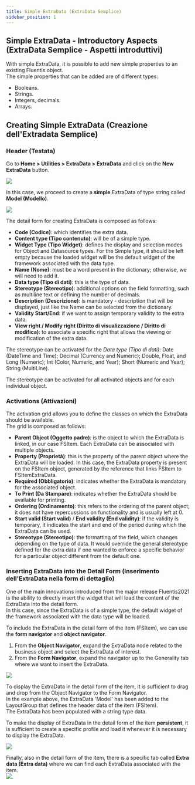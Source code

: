 ```yaml
---
title: Simple ExtraData (ExtraData Semplice)
sidebar_position: 1
---
```


## Simple ExtraData - Introductory Aspects (ExtraData Semplice - Aspetti introduttivi)

With simple ExtraData, it is possible to add new simple properties to an existing Fluentis object.  
The simple properties that can be added are of different types:
* Booleans.
* Strings.
* Integers, decimals.
* Arrays.

## Creating Simple ExtraData (Creazione dell'Extradata Semplice)

### Header (Testata)

Go to **Home > Utilities > ExtraData > ExtraData** and click on the **New** **ExtraData** button.

![](/img/en-US/extradata/20250313151835.png)

In this case, we proceed to create a **simple** ExtraData of type string called **Model (Modello)**.

![](/img/en-US/extradata/20250313151723.png)

The detail form for creating ExtraData is composed as follows:

* **Code (Codice)**: which identifies the extra data.
* **Content type (Tipo contenuto)**: will be of a simple type.
* **Widget Type (Tipo Widget)**: defines the display and selection modes for Object and Datasource types. For the Simple type, it should be left empty because the loaded widget will be the default widget of the framework associated with the data type.
* **Name (Nome)**: must be a word present in the dictionary; otherwise, we will need to add it.  
* **Data type (Tipo di dati)**: this is the type of data.
* **Stereotype (Stereotipo)**: additional options on the field formatting, such as multiline text or defining the number of decimals.
* **Description (Descrizione)**: is mandatory - description that will be displayed, just like the Name can be selected from the dictionary.
* **Validity Start/End**: if we want to assign temporary validity to the extra data.
* **View right / Modify right (Diritto di visualizzazione / Diritto di modifica)**: to associate a specific right that allows the viewing or modification of the extra data.

The stereotype can be activated for the *Data type (Tipo di dati)*: Date (DateTime and Time); Decimal (Currency and Numeric); Double, Float, and Long (Numeric); Int (Color, Numeric, and Year); Short (Numeric and Year); String (MultiLine).

The stereotype can be activated for all activated objects and for each individual object.

### Activations (Attivazioni)

The activation grid allows you to define the classes on which the ExtraData should be available.  
The grid is composed as follows:
* **Parent Object (Oggetto padre)**: is the object to which the ExtraData is linked, in our case FSItem. Each ExtraData can be associated with multiple objects.  
* **Property (Proprietà)**: this is the property of the parent object where the ExtraData will be loaded. In this case, the ExtraData property is present on the FSItem object, generated by the reference that links FSItem to FSItemExtraData.  
* **Required (Obbligatorio)**: indicates whether the ExtraData is mandatory for the associated object.
* **To Print (Da Stampare)**: indicates whether the ExtraData should be available for printing.
* **Ordering (Ordinamento)**: this refers to the ordering of the parent object; it does not have repercussions on functionality and is usually left at 0.
* **Start valid (Start valid)** / **End validity (End validity)**: if the validity is temporary, it indicates the start and end of the period during which the ExtraData can be used.  
* **Stereotype (Stereotipo)**: the formatting of the field, which changes depending on the type of data. It would override the general stereotype defined for the extra data if one wanted to enforce a specific behavior for a particular object different from the default one.

### Inserting ExtraData into the Detail Form (Inserimento dell'ExtraData nella form di dettaglio)

One of the main innovations introduced from the major release Fluentis2021 is the ability to directly insert the widget that will load the content of the ExtraData into the detail form.  
In this case, since the ExtraData is of a simple type, the default widget of the framework associated with the data type will be loaded.

To include the ExtraData in the detail form of the item (FSItem), we can use the **form navigator** and **object navigator**.  
1. From the **Object Navigator**, expand the ExtraData node related to the business object and select the ExtraData of interest.
2. From the **Form Navigator**, expand the navigator up to the Generality tab where we want to insert the ExtraData.  

![](/img/en-US/extradata/20250313151552.png)

To display the ExtraData in the detail form of the item, it is sufficient to drag and drop from the Object Navigator to the Form Navigator.  
In the example above, the ExtraData 'Model' has been added to the LayoutGroup that defines the header data of the item (FSItem).  
The ExtraData has been populated with a string type data.  

To make the display of ExtraData in the detail form of the item **persistent**, it is sufficient to create a specific profile and load it whenever it is necessary to display the ExtraData.

![](/img/en-US/extradata/20250313153623.png)

Finally, also in the detail form of the item, there is a specific tab called **Extra data (Extra data)** where we can find each ExtraData associated with the item.  
![](/img/en-US/extradata/20250313154302.png).